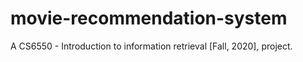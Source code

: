 # movie-recommendation-system
A CS6550 - Introduction to information retrieval [Fall, 2020], project. 
